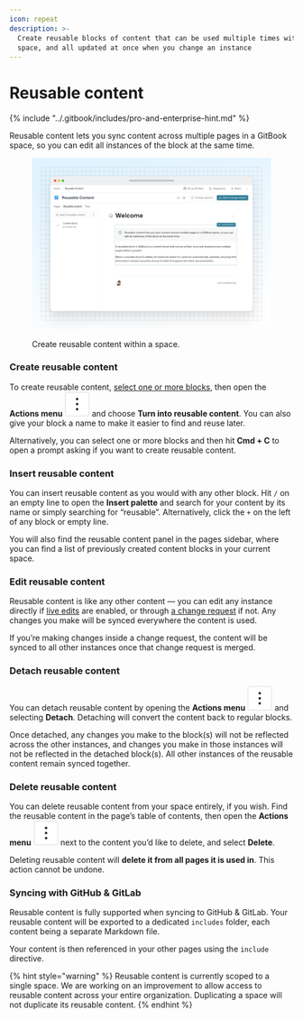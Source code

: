 ```yaml
---
icon: repeat
description: >-
  Create reusable blocks of content that can be used multiple times within a
  space, and all updated at once when you change an instance
---
```


# Reusable content

{% include "../.gitbook/includes/pro-and-enterprise-hint.md" %}

Reusable content lets you sync content across multiple pages in a GitBook space, so you can edit all instances of the block at the same time.

<figure><img src="../.gitbook/assets/creating-content-reusable-content.svg" alt=""><figcaption><p>Create reusable content within a space.</p></figcaption></figure>

### **Create reusable content**

To create reusable content, [select one or more blocks](blocks/#selecting-blocks-and-interacting-with-selected-blocks), then open the **Actions menu** <picture><source srcset="../.gitbook/assets/actions - dark.svg" media="(prefers-color-scheme: dark)"><img src="../.gitbook/assets/actions.svg" alt=""></picture> and choose **Turn into reusable content**. You can also give your block a name to make it easier to find and reuse later.

Alternatively, you can select one or more blocks and then hit **Cmd + C** to open a prompt asking if you want to create reusable content.

### **Insert reusable content**

You can insert reusable content as you would with any other block. Hit `/` on an empty line to open the **Insert palette** and search for your content by its name or simply searching for “reusable”. Alternatively, click the `+` on the left of any block or empty line.&#x20;

You will also find the reusable content panel in the pages sidebar, where you can find a list of previously created content blocks in your current space.

### **Edit reusable content**

Reusable content is like any other content — you can edit any instance directly if [live edits](../collaboration/live-edits.md) are enabled, or through [a change request](../collaboration/change-requests.md) if not. Any changes you make will be synced everywhere the content is used.

If you’re making changes inside a change request, the content will be synced to all other instances once that change request is merged.

### **Detach reusable content**

You can detach reusable content by opening the **Actions menu** <picture><source srcset="../.gitbook/assets/actions - dark.svg" media="(prefers-color-scheme: dark)"><img src="../.gitbook/assets/actions.svg" alt=""></picture> and selecting **Detach**. Detaching will convert the content back to regular blocks.

Once detached, any changes you make to the block(s) will not be reflected across the other instances, and changes you make in those instances will not be reflected in the detached block(s). All other instances of the reusable content remain synced together.

### Delete reusable content

You can delete reusable content from your space entirely, if you wish. Find the reusable content in the page’s table of contents, then open the **Actions menu** <picture><source srcset="../.gitbook/assets/actions - dark.svg" media="(prefers-color-scheme: dark)"><img src="../.gitbook/assets/actions.svg" alt=""></picture> next to the content you’d like to delete, and select **Delete**.

Deleting reusable content will **delete it from all pages it is used in**. This action cannot be undone.

### Syncing with GitHub & GitLab

Reusable content is fully supported when syncing to GitHub & GitLab. Your reusable content will be exported to a dedicated `includes` folder, each content being a separate Markdown file.

Your content is then referenced in your other pages using the `include` directive.

{% hint style="warning" %}
Reusable content is currently scoped to a single space. We are working on an improvement to allow access to reusable content across your entire organization. Duplicating a space will not duplicate its reusable content.
{% endhint %}
